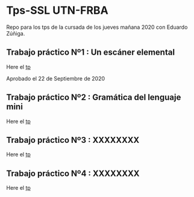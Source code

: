 # Tps-SSL UTN-FRBA
Repo para los tps de la cursada de los jueves mañana 2020 con Eduardo Zúñiga.

## Trabajo práctico Nº1 : Un escáner elemental
Here el [tp](https://github.com/Matiassgg/Grupo-TPs-Sintaxis/tree/master/Tp%201)

Aprobado el 22 de Septiembre de 2020 

## Trabajo práctico Nº2 : Gramática del lenguaje mini
Here el [tp](https://github.com/Matiassgg/Grupo-TPs-Sintaxis)

## Trabajo práctico Nº3 : XXXXXXXX
Here el [tp](https://github.com/Matiassgg/Grupo-TPs-Sintaxis)

## Trabajo práctico Nº4 : XXXXXXXX
Here el [tp](https://github.com/Matiassgg/Grupo-TPs-Sintaxis)

